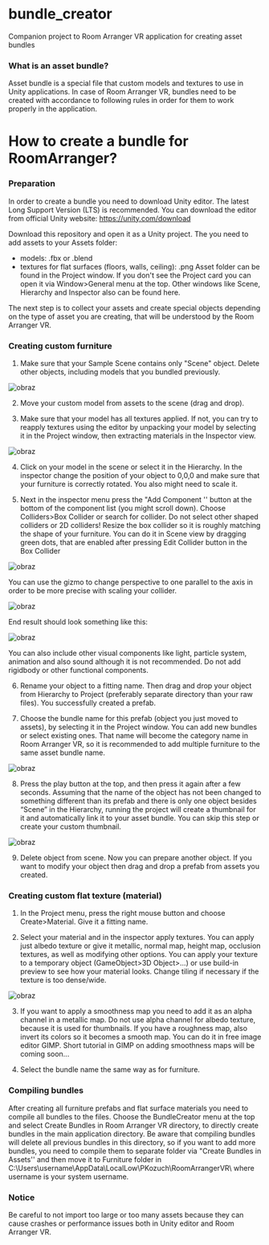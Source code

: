 # bundle_creator
Companion project to Room Arranger VR application for creating asset bundles

### What is an asset bundle?

Asset bundle is a special file that custom models and textures to use in Unity applications. In case of Room Arranger VR, bundles need to be created with accordance to following rules in order for them to work properly in the application.

# How to create a bundle for RoomArranger?

### Preparation

In order to create a bundle you need to download Unity editor. The latest Long Support Version (LTS) is recommended. You can download the editor from official Unity website: https://unity.com/download

Download this repository and open it as a Unity project. The you need to add assets to your Assets folder:
- models: .fbx or .blend
- textures for flat surfaces (floors, walls, ceiling): .png
Asset folder can be found in the Project window. If you don't see the Project card you can open it via Window>General menu at the top. Other windows like Scene, Hierarchy and Inspector also can be found here.

The next step is to collect your assets and create special objects depending on the type of asset you are creating, that will be understood by the Room Arranger VR.

### Creating custom furniture

1. Make sure that your Sample Scene contains only "Scene" object. Delete other objects, including models that you bundled previously.

![obraz](https://user-images.githubusercontent.com/72377791/213673193-67a18e24-b81f-4bdf-90ec-58e3f1ad94a7.png)

2. Move your custom model from assets to the scene (drag and drop).

3. Make sure that your model has all textures applied. If not, you can try to reapply textures using the editor by unpacking your model by selecting it in the Project window, then extracting materials in the Inspector view.

![obraz](https://user-images.githubusercontent.com/72377791/213672672-fa767ec0-b28a-45e4-9131-f4904ff8c007.png)

4. Click on your model in the scene or select it in the Hierarchy. In the inspector change the position of your object to 0,0,0 and make sure that your furniture is correctly rotated. You also might need to scale it.

5. Next in the inspector menu press the "Add Component '' button at the bottom of the component list (you might scroll down). Choose Colliders>Box Collider or search for collider. Do not select other shaped colliders or 2D colliders! Resize the box collider so it is roughly matching the shape of your furniture. You can do it in Scene view by dragging green dots, that are enabled after pressing Edit Collider button in the Box Collider

![obraz](https://user-images.githubusercontent.com/72377791/213676055-88d03851-2328-408d-90ec-1040c111e6f5.png)

You can use the gizmo to change perspective to one parallel to the axis in order to be more precise with scaling your collider.

![obraz](https://user-images.githubusercontent.com/72377791/213676409-92a46949-097d-4273-b0d7-b0f19c63813e.png)

End result should look something like this:

![obraz](https://user-images.githubusercontent.com/72377791/213676481-5c1d4872-e8bd-4d7c-830f-fd8bd526793d.png)

You can also include other visual components like light, particle system, animation and also sound although it is not recommended. Do not add rigidbody or other functional components.

6. Rename your object to a fitting name. Then drag and drop your object from Hierarchy to Project (preferably separate directory than your raw files). You successfully created a prefab.

7. Choose the bundle name for this prefab (object you just moved to assets), by selecting it in the Project window. You can add new bundles or select existing ones. That name will become the category name in Room Arranger VR, so it is recommended to add multiple furniture to the same asset bundle name.

![obraz](https://user-images.githubusercontent.com/72377791/213677153-bc44cf1d-64a8-42b1-9972-89e6e74ccd82.png)

8. Press the play button at the top, and then press it again after a few seconds. Assuming that the name of the object has not been changed to something different than its prefab and there is only one object besides “Scene” in the Hierarchy, running the project will create a thumbnail for it and automatically link it to your asset bundle. You can skip this step or create your custom thumbnail.

![obraz](https://user-images.githubusercontent.com/72377791/213678368-197dbbb9-54dc-46d9-86f4-b868f5212bc1.png)

9. Delete object from scene. Now you can prepare another object. If you want to modify your object then drag and drop a prefab from assets you created.

### Creating custom flat texture (material)

1. In the Project menu, press the right mouse button and choose Create>Material. Give it a fitting name.

2. Select your material and in the inspector apply textures. You can apply just albedo texture or give it metallic, normal map, height map, occlusion textures, as well as modifying other options. You can apply your texture to a temporary object (GameObject>3D Object>...) or use build-in preview to see how your material looks. Change tiling if necessary if the texture is too dense/wide.

![obraz](https://user-images.githubusercontent.com/72377791/213680805-cd1f7fe8-a92c-41dd-961b-3c80504c14d1.png)

3. If you want to apply a smoothness map you need to add it as an alpha channel in a metallic map. Do not use alpha channel for albedo texture, because it is used for thumbnails. If you have a roughness map, also invert its colors so it becomes a smooth map. You can do it in free image editor GIMP. Short tutorial in GIMP on adding smoothness maps will be coming soon...

4. Select the bundle name the same way as for furniture.

### Compiling bundles

After creating all furniture prefabs and flat surface materials you need to compile all bundles to the files. Choose the BundleCreator menu at the top and select Create Bundles in Room Arranger VR directory, to directly create bundles in the main application directory. Be aware that compiling bundles will delete all previous bundles in this directory, so if you want to add more bundles, you need to compile them to separate folder via "Create Bundles in Assets'' and then move it to Furniture folder in C:\Users\username\AppData\LocalLow\PKozuch\RoomArrangerVR\ where username is your system username.

### Notice

Be careful to not import too large or too many assets because they can cause crashes or performance issues both in Unity editor and Room Arranger VR.

